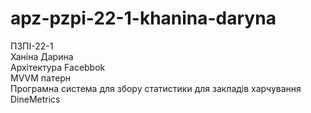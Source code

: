 # apz-pzpi-22-1-khanina-daryna  
ПЗПІ-22-1  
Ханіна Дарина  
Архітектура Facebbok  
MVVM патерн  
Програмна система для збору статистики для закладів харчування DineMetrics  
